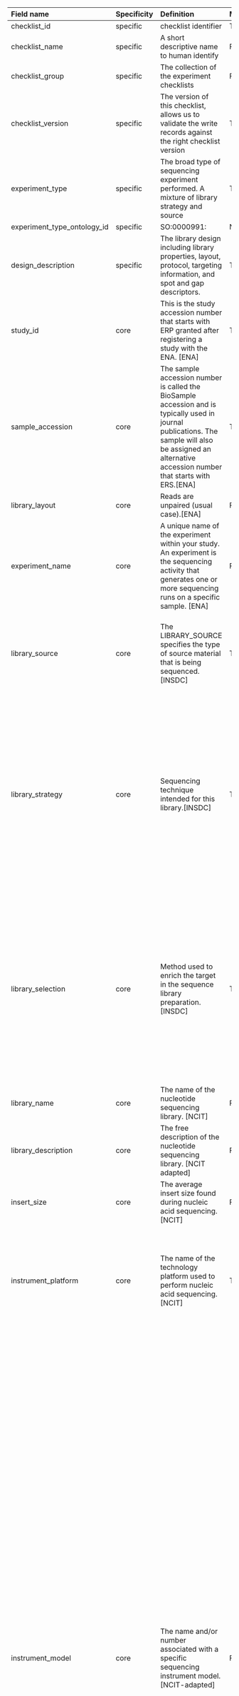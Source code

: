 | Field name                  | Specificity   | Definition                                                                                                                                                                                               | Mandatory   | Example                                                                                           | Type    | Controlled Vocab Terms                                                                                                                                                                                                                                                                                                                                                                                                                                                                                                                                                                                                                                                                                                                                                                                                                                                                                                                                                                                                                                                                                                                                                                                                                                                                                                                                                                                                                                                                                    | Comment                                          |
|:----------------------------|:--------------|:---------------------------------------------------------------------------------------------------------------------------------------------------------------------------------------------------------|:------------|:--------------------------------------------------------------------------------------------------|:--------|:----------------------------------------------------------------------------------------------------------------------------------------------------------------------------------------------------------------------------------------------------------------------------------------------------------------------------------------------------------------------------------------------------------------------------------------------------------------------------------------------------------------------------------------------------------------------------------------------------------------------------------------------------------------------------------------------------------------------------------------------------------------------------------------------------------------------------------------------------------------------------------------------------------------------------------------------------------------------------------------------------------------------------------------------------------------------------------------------------------------------------------------------------------------------------------------------------------------------------------------------------------------------------------------------------------------------------------------------------------------------------------------------------------------------------------------------------------------------------------------------------------|:-------------------------------------------------|
| checklist_id                | specific      | checklist identifier                                                                                                                                                                                     | True        | EXC000010                                                                                         | pattern | EXC[0-9]*                                                                                                                                                                                                                                                                                                                                                                                                                                                                                                                                                                                                                                                                                                                                                                                                                                                                                                                                                                                                                                                                                                                                                                                                                                                                                                                                                                                                                                                                                                 |                                                  |
| checklist_name              | specific      | A short descriptive name to human identify                                                                                                                                                               | False       | GENOMIC specific                                                                                  | string  |                                                                                                                                                                                                                                                                                                                                                                                                                                                                                                                                                                                                                                                                                                                                                                                                                                                                                                                                                                                                                                                                                                                                                                                                                                                                                                                                                                                                                                                                                                           |                                                  |
| checklist_group             | specific      | The collection of the experiment checklists                                                                                                                                                              | False       | GENOMIC                                                                                           | string  |                                                                                                                                                                                                                                                                                                                                                                                                                                                                                                                                                                                                                                                                                                                                                                                                                                                                                                                                                                                                                                                                                                                                                                                                                                                                                                                                                                                                                                                                                                           |                                                  |
| checklist_version           | specific      | The version of this checklist, allows us to validate the write records against the right checklist version                                                                                               | True        | v1                                                                                                | pattern | [0-9]*(\.[0-9]*)?                                                                                                                                                                                                                                                                                                                                                                                                                                                                                                                                                                                                                                                                                                                                                                                                                                                                                                                                                                                                                                                                                                                                                                                                                                                                                                                                                                                                                                                                                         | Version of the format v[0-9]*(\.[0-9]*)? e.g. v2 |
| experiment_type             | specific      | The broad type of sequencing experiment performed. A mixture of library strategy and source                                                                                                              | True        | GENOMIC                                                                                           | string  |                                                                                                                                                                                                                                                                                                                                                                                                                                                                                                                                                                                                                                                                                                                                                                                                                                                                                                                                                                                                                                                                                                                                                                                                                                                                                                                                                                                                                                                                                                           |                                                  |
| experiment_type_ontology_id | specific      | SO:0000991:                                                                                                                                                                                              | N.A.        |                                                                                                   |         |                                                                                                                                                                                                                                                                                                                                                                                                                                                                                                                                                                                                                                                                                                                                                                                                                                                                                                                                                                                                                                                                                                                                                                                                                                                                                                                                                                                                                                                                                                           |                                                  |
| design_description          | specific      | The library design including library properties, layout, protocol, targeting information, and spot and gap descriptors.                                                                                  | True        |                                                                                                   | string  |                                                                                                                                                                                                                                                                                                                                                                                                                                                                                                                                                                                                                                                                                                                                                                                                                                                                                                                                                                                                                                                                                                                                                                                                                                                                                                                                                                                                                                                                                                           |                                                  |
| study_id                    | core          | This is the study accession number that starts with ERP granted after registering a study with the ENA. [ENA]                                                                                            | True        | ERP1234567                                                                                        | string  | (^(E\|D\|S)RP[0-9]{6,})\|(^PRJ(E\|D\|N)[A-Z][0-9]+)                                                                                                                                                                                                                                                                                                                                                                                                                                                                                                                                                                                                                                                                                                                                                                                                                                                                                                                                                                                                                                                                                                                                                                                                                                                                                                                                                                                                                                                       |                                                  |
| sample_accession            | core          | The sample accession number is called the BioSample accession and is typically used in journal publications. The sample will also be assigned an alternative accession number that starts with ERS.[ENA] | True        | SAMEA110358963                                                                                    | string  | (^SAM(E\|D\|N)[A-Z]?[0-9]+)\|(^(E\|D\|S)RS[0-9]{6,})                                                                                                                                                                                                                                                                                                                                                                                                                                                                                                                                                                                                                                                                                                                                                                                                                                                                                                                                                                                                                                                                                                                                                                                                                                                                                                                                                                                                                                                      |                                                  |
| library_layout              | core          | Reads are unpaired (usual case).[ENA]                                                                                                                                                                    | False       | SINGLE                                                                                            | string  | SINGLE, PAIRED                                                                                                                                                                                                                                                                                                                                                                                                                                                                                                                                                                                                                                                                                                                                                                                                                                                                                                                                                                                                                                                                                                                                                                                                                                                                                                                                                                                                                                                                                            |                                                  |
| experiment_name             | core          | A unique name of the experiment within your study. An experiment is the sequencing activity that generates one or more sequencing runs on a specific sample. [ENA]                                       | False       | my lovely TRANSCRIPTOMICS experiment                                                              | string  |                                                                                                                                                                                                                                                                                                                                                                                                                                                                                                                                                                                                                                                                                                                                                                                                                                                                                                                                                                                                                                                                                                                                                                                                                                                                                                                                                                                                                                                                                                           |                                                  |
| library_source              | core          | The LIBRARY_SOURCE specifies the type of source material that is being sequenced. [INSDC]                                                                                                                | True        | TRANSCRIPTOMIC                                                                                    | string  | GENOMIC, GENOMIC SINGLE CELL, TRANSCRIPTOMIC, TRANSCRIPTOMIC SINGLE CELL, METAGENOMIC, METATRANSCRIPTOMIC, SYNTHETIC, VIRAL RNA, OTHER                                                                                                                                                                                                                                                                                                                                                                                                                                                                                                                                                                                                                                                                                                                                                                                                                                                                                                                                                                                                                                                                                                                                                                                                                                                                                                                                                                    |                                                  |
| library_strategy            | core          | Sequencing technique intended for this library.[INSDC]                                                                                                                                                   | True        | RNA-Seq                                                                                           | string  | WGS, WGA, WXS, RNA-Seq, ssRNA-seq, snRNA-seq, miRNA-Seq, ncRNA-Seq, FL-cDNA, EST, Hi-C, ATAC-seq, WCS, RAD-Seq, CLONE, POOLCLONE, AMPLICON, CLONEEND, FINISHING, ChIP-Seq, MNase-Seq, DNase-Hypersensitivity, Bisulfite-Seq, CTS, MRE-Seq, MeDIP-Seq, MBD-Seq, Tn-Seq, VALIDATION, FAIRE-seq, SELEX, RIP-Seq, ChIA-PET, Synthetic-Long-Read, Targeted-Capture, Tethered Chromatin Conformation Capture, NOMe-Seq, ChM-Seq, GBS, Ribo-Seq, OTHER                                                                                                                                                                                                                                                                                                                                                                                                                                                                                                                                                                                                                                                                                                                                                                                                                                                                                                                                                                                                                                                           |                                                  |
| library_selection           | core          | Method used to enrich the target in the sequence library preparation. [INSDC]                                                                                                                            | True        | unspecified                                                                                       | string  | RANDOM, PCR, RANDOM PCR, RT-PCR, HMPR, MF, repeat fractionation, size fractionation, MSLL, cDNA, cDNA_randomPriming, cDNA_oligo_dT, PolyA, Oligo-dT, Inverse rRNA, Inverse rRNA selection, ChIP, ChIP-Seq, MNase, DNase, Hybrid Selection, Reduced Representation, Restriction Digest, 5-methylcytidine antibody, MBD2 protein methyl-CpG binding domain, CAGE, RACE, MDA, padlock probes capture method, other, unspecified                                                                                                                                                                                                                                                                                                                                                                                                                                                                                                                                                                                                                                                                                                                                                                                                                                                                                                                                                                                                                                                                              |                                                  |
| library_name                | core          | The name of the nucleotide sequencing library. [NCIT]                                                                                                                                                    | False       |                                                                                                   | string  |                                                                                                                                                                                                                                                                                                                                                                                                                                                                                                                                                                                                                                                                                                                                                                                                                                                                                                                                                                                                                                                                                                                                                                                                                                                                                                                                                                                                                                                                                                           |                                                  |
| library_description         | core          | The free description of the nucleotide sequencing library. [NCIT adapted]                                                                                                                                | False       |                                                                                                   | string  |                                                                                                                                                                                                                                                                                                                                                                                                                                                                                                                                                                                                                                                                                                                                                                                                                                                                                                                                                                                                                                                                                                                                                                                                                                                                                                                                                                                                                                                                                                           |                                                  |
| insert_size                 | core          | The average insert size found during nucleic acid sequencing. [NCIT]                                                                                                                                     | False       | 0                                                                                                 | number  | ^[0-9]*(\.[0-9]*)?$                                                                                                                                                                                                                                                                                                                                                                                                                                                                                                                                                                                                                                                                                                                                                                                                                                                                                                                                                                                                                                                                                                                                                                                                                                                                                                                                                                                                                                                                                       |                                                  |
| instrument_platform         | core          | The name of the technology platform used to perform nucleic acid sequencing. [NCIT]                                                                                                                      | True        | ILLUMINA                                                                                          | string  | ABI_SOLID, BGISEQ, CAPILLARY, COMPLETE_GENOMICS, DNBSEQ, ELEMENT, GENAPSYS, GENE_MIND, HELICOS, ILLUMINA, ION_TORRENT, LS454, OXFORD_NANOPORE, PACBIO_SMRT, TAPESTRI, ULTIMA, VELA_DIAGNOSTICS                                                                                                                                                                                                                                                                                                                                                                                                                                                                                                                                                                                                                                                                                                                                                                                                                                                                                                                                                                                                                                                                                                                                                                                                                                                                                                            | will get values from the sra.experiment_xml      |
| instrument_model            | core          | The name and/or number associated with a specific sequencing instrument model.  [NCIT-adapted]                                                                                                           | False       | Illumina MiSeq                                                                                    | string  | 454 GS, 454 GS 20, 454 GS FLX, 454 GS FLX Titanium, 454 GS FLX+, 454 GS Junior, AB 310 Genetic Analyzer, AB 3130 Genetic Analyzer, AB 3130xL Genetic Analyzer, AB 3500 Genetic Analyzer, AB 3500xL Genetic Analyzer, AB 3730 Genetic Analyzer, AB 3730xL Genetic Analyzer, AB 5500 Genetic Analyzer, AB 5500xl Genetic Analyzer, AB 5500xl-W Genetic Analysis System, AB SOLiD 3 Plus System, AB SOLiD 4 System, AB SOLiD 4hq System, AB SOLiD PI System, AB SOLiD System, AB SOLiD System 2.0, AB SOLiD System 3.0, BGISEQ-50, BGISEQ-500, Complete Genomics, DNBSEQ-G400, DNBSEQ-G400 FAST, DNBSEQ-G50, DNBSEQ-T7, Element AVITI, FASTASeq 300, GENIUS, GS111, Genapsys Sequencer, GenoCare 1600, GenoLab M, GridION, Helicos HeliScope, HiSeq X Five, HiSeq X Ten, Illumina Genome Analyzer, Illumina Genome Analyzer II, Illumina Genome Analyzer IIx, Illumina HiScanSQ, Illumina HiSeq 1000, Illumina HiSeq 1500, Illumina HiSeq 2000, Illumina HiSeq 2500, Illumina HiSeq 3000, Illumina HiSeq 4000, Illumina HiSeq X, Illumina MiSeq, Illumina MiniSeq, Illumina NovaSeq 6000, Illumina NovaSeq X, Illumina iSeq 100, Ion GeneStudio S5, Ion GeneStudio S5 Plus, Ion GeneStudio S5 Prime, Ion Torrent Genexus, Ion Torrent PGM, Ion Torrent Proton, Ion Torrent S5, Ion Torrent S5 XL, MGISEQ-2000RS, MinION, NextSeq 1000, NextSeq 2000, NextSeq 500, NextSeq 550, Onso, PacBio RS, PacBio RS II, PromethION, Revio, Sentosa SQ301, Sequel, Sequel II, Sequel IIe, Tapestri, UG 100, unspecified | will get values from the sra.experiment_xml      |
| sequencing_protocol         | core          | A rule which guides how an activity should be performed. This is for the sequencing related[NCIT]                                                                                                        | False       | <https://www.protocols.io/view/environmental-dna-edna-metabarcoding-protocol-for-rm7vzy3q2lx1/v1> | string  |                                                                                                                                                                                                                                                                                                                                                                                                                                                                                                                                                                                                                                                                                                                                                                                                                                                                                                                                                                                                                                                                                                                                                                                                                                                                                                                                                                                                                                                                                                           | if multiple protocols. use a pipe to delimited   |